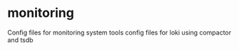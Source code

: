 # monitoring
Config files for monitoring system tools
config files for loki using compactor and tsdb
